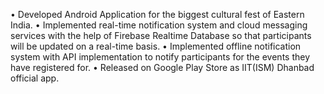 • Developed Android Application for the biggest cultural fest of Eastern India.
• Implemented real-time notification system and cloud messaging services with
the help of Firebase Realtime Database so that participants will be updated on a
real-time basis.
• Implemented offline notification system with API implementation to notify
participants for the events they have registered for.
• Released on Google Play Store as IIT(ISM) Dhanbad official app.
